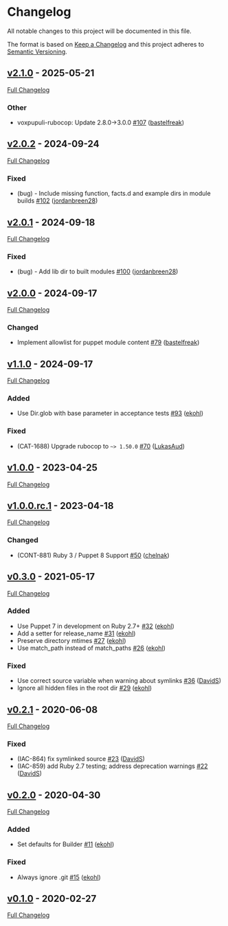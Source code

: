 <!-- markdownlint-disable MD024 -->
# Changelog

All notable changes to this project will be documented in this file.

The format is based on [Keep a Changelog](http://keepachangelog.com/en/1.0.0/) and this project adheres to [Semantic Versioning](http://semver.org).

## [v2.1.0](https://github.com/puppetlabs/puppet-modulebuilder/tree/v2.1.0) - 2025-05-21

[Full Changelog](https://github.com/puppetlabs/puppet-modulebuilder/compare/v2.0.2...v2.1.0)

### Other

- voxpupuli-rubocop: Update 2.8.0->3.0.0 [#107](https://github.com/puppetlabs/puppet-modulebuilder/pull/107) ([bastelfreak](https://github.com/bastelfreak))

## [v2.0.2](https://github.com/puppetlabs/puppet-modulebuilder/tree/v2.0.2) - 2024-09-24

[Full Changelog](https://github.com/puppetlabs/puppet-modulebuilder/compare/v2.0.1...v2.0.2)

### Fixed

- (bug) - Include missing function, facts.d and example dirs in module builds [#102](https://github.com/puppetlabs/puppet-modulebuilder/pull/102) ([jordanbreen28](https://github.com/jordanbreen28))

## [v2.0.1](https://github.com/puppetlabs/puppet-modulebuilder/tree/v2.0.1) - 2024-09-18

[Full Changelog](https://github.com/puppetlabs/puppet-modulebuilder/compare/v2.0.0...v2.0.1)

### Fixed

- (bug) - Add lib dir to built modules [#100](https://github.com/puppetlabs/puppet-modulebuilder/pull/100) ([jordanbreen28](https://github.com/jordanbreen28))

## [v2.0.0](https://github.com/puppetlabs/puppet-modulebuilder/tree/v2.0.0) - 2024-09-17

[Full Changelog](https://github.com/puppetlabs/puppet-modulebuilder/compare/v1.1.0...v2.0.0)

### Changed

- Implement allowlist for puppet module content [#79](https://github.com/puppetlabs/puppet-modulebuilder/pull/79) ([bastelfreak](https://github.com/bastelfreak))

## [v1.1.0](https://github.com/puppetlabs/puppet-modulebuilder/tree/v1.1.0) - 2024-09-17

[Full Changelog](https://github.com/puppetlabs/puppet-modulebuilder/compare/v1.0.0...v1.1.0)

### Added

- Use Dir.glob with base parameter in acceptance tests [#93](https://github.com/puppetlabs/puppet-modulebuilder/pull/93) ([ekohl](https://github.com/ekohl))

### Fixed

- (CAT-1688) Upgrade rubocop to `~> 1.50.0` [#70](https://github.com/puppetlabs/puppet-modulebuilder/pull/70) ([LukasAud](https://github.com/LukasAud))

## [v1.0.0](https://github.com/puppetlabs/puppet-modulebuilder/tree/v1.0.0) - 2023-04-25

[Full Changelog](https://github.com/puppetlabs/puppet-modulebuilder/compare/v1.0.0.rc.1...v1.0.0)

## [v1.0.0.rc.1](https://github.com/puppetlabs/puppet-modulebuilder/tree/v1.0.0.rc.1) - 2023-04-18

[Full Changelog](https://github.com/puppetlabs/puppet-modulebuilder/compare/v0.3.0...v1.0.0.rc.1)

### Changed

- (CONT-881) Ruby 3 / Puppet 8 Support [#50](https://github.com/puppetlabs/puppet-modulebuilder/pull/50) ([chelnak](https://github.com/chelnak))

## [v0.3.0](https://github.com/puppetlabs/puppet-modulebuilder/tree/v0.3.0) - 2021-05-17

[Full Changelog](https://github.com/puppetlabs/puppet-modulebuilder/compare/v0.2.1...v0.3.0)

### Added

- Use Puppet 7 in development on Ruby 2.7+ [#32](https://github.com/puppetlabs/puppet-modulebuilder/pull/32) ([ekohl](https://github.com/ekohl))
- Add a setter for release_name [#31](https://github.com/puppetlabs/puppet-modulebuilder/pull/31) ([ekohl](https://github.com/ekohl))
- Preserve directory mtimes [#27](https://github.com/puppetlabs/puppet-modulebuilder/pull/27) ([ekohl](https://github.com/ekohl))
- Use match_path instead of match_paths [#26](https://github.com/puppetlabs/puppet-modulebuilder/pull/26) ([ekohl](https://github.com/ekohl))

### Fixed

- Use correct source variable when warning about symlinks [#36](https://github.com/puppetlabs/puppet-modulebuilder/pull/36) ([DavidS](https://github.com/DavidS))
- Ignore all hidden files in the root dir [#29](https://github.com/puppetlabs/puppet-modulebuilder/pull/29) ([ekohl](https://github.com/ekohl))

## [v0.2.1](https://github.com/puppetlabs/puppet-modulebuilder/tree/v0.2.1) - 2020-06-08

[Full Changelog](https://github.com/puppetlabs/puppet-modulebuilder/compare/v0.2.0...v0.2.1)

### Fixed

- (IAC-864) fix symlinked source [#23](https://github.com/puppetlabs/puppet-modulebuilder/pull/23) ([DavidS](https://github.com/DavidS))
- (IAC-859) add Ruby 2.7 testing; address deprecation warnings [#22](https://github.com/puppetlabs/puppet-modulebuilder/pull/22) ([DavidS](https://github.com/DavidS))

## [v0.2.0](https://github.com/puppetlabs/puppet-modulebuilder/tree/v0.2.0) - 2020-04-30

[Full Changelog](https://github.com/puppetlabs/puppet-modulebuilder/compare/v0.1.0...v0.2.0)

### Added

- Set defaults for Builder [#11](https://github.com/puppetlabs/puppet-modulebuilder/pull/11) ([ekohl](https://github.com/ekohl))

### Fixed

- Always ignore .git [#15](https://github.com/puppetlabs/puppet-modulebuilder/pull/15) ([ekohl](https://github.com/ekohl))

## [v0.1.0](https://github.com/puppetlabs/puppet-modulebuilder/tree/v0.1.0) - 2020-02-27

[Full Changelog](https://github.com/puppetlabs/puppet-modulebuilder/compare/01ac316defabe60fb7d3c95ec2b219ad5e8e1591...v0.1.0)
